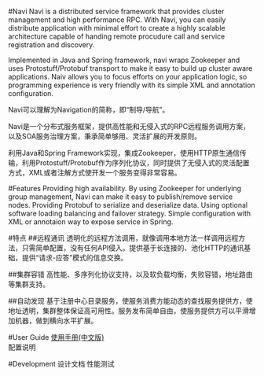 #Navi
Navi is a distributed service framework that provides cluster management and high performance RPC. With Navi, you can easily distribute application with minimal effort to create a highly scalable architecture capable of handing remote procudure call and service registration and discovery.

Implemented in Java and Spring framework, navi wraps Zookeeper and uses Protostuff/Protobuf transport to make it easy to build up cluster aware applications. Naiv allows you to focus efforts on your application logic, so programming experience is very friendly with its simple XML and annotation configuration.

Navi可以理解为Navigation的简称，即“制导/导航”。

Navi是一个分布式服务框架，提供高性能和无侵入式的RPC远程服务调用方案，以及SOA服务治理方案，秉承简单够用、灵活扩展的开发原则。

利用Java和Spring Framework实现，集成Zookeeper，使用HTTP原生通信传输，利用Protostuff/Protobuf作为序列化协议，同时提供了无侵入式的灵活配置方式，XML或者注解方式使开发一个服务变得非常容易。

#Features 
Providing high availability. By using Zookeeper for underlying group management, Navi can make it easy to publish/remove service nodes.
Providing Protobuf to serialize and deserialize data.
Using optional software loading balancing and failover strategy.
Simple configuration with XML or annotaion way to expose service in Spring.

#特点
##远程通讯
透明化的远程方法调用，就像调用本地方法一样调用远程方法，只需简单配置，没有任何API侵入。提供基于长连接的、池化HTTP的通讯基础，提供“请求-应答”模式的信息交换。

##集群容错
高性能、多序列化协议支持，以及软负载均衡，失败容错，地址路由等集群支持。

##自动发现
基于注册中心目录服务，使服务消费方能动态的查找服务提供方，使地址透明，集群整体保证高可用性。服务发布简单自由，使服务提供方可以平滑增加机器，做到横向水平扩展。


#User Guide
[使用手册(中文版)](https://github.com/neoremind/navi/wiki/%E4%BD%BF%E7%94%A8%E6%89%8B%E5%86%8C-%E4%B8%AD%E6%96%87%E7%89%88)  
配置说明

#Development
设计文档
性能测试

